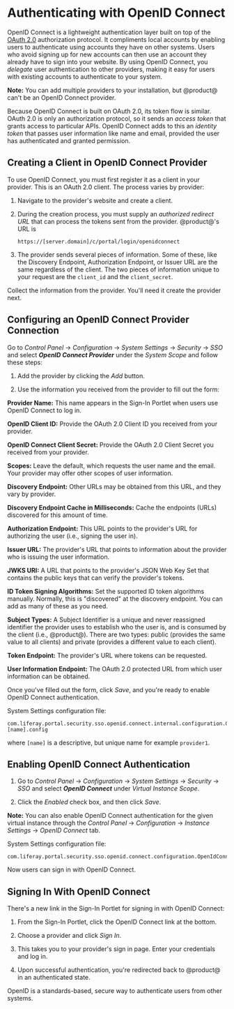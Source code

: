# Authenticating with OpenID Connect


OpenID Connect is a lightweight authentication layer built on top of the [OAuth 2.0](/docs/7-2/deploy/-/knowledge_base/d/oauth-2-0) authorization protocol. It compliments local accounts by enabling users to authenticate using accounts they have on other systems. Users who avoid signing up for new accounts can then use an account they already have to sign into your website. By using OpenID Connect, you *delegate* user authentication to other providers, making it easy for users with existing accounts to authenticate to your system. 

**Note:** You can add multiple providers to your installation, but @product@ can't be an OpenID Connect provider.

Because OpenID Connect is built on OAuth 2.0, its token flow is similar. OAuth
2.0 is only an authorization protocol, so it sends an *access token* that grants access to particular APIs. OpenID Connect adds to this an *identity token* that passes user information like name and email, provided the user has authenticated and granted permission. 

## Creating a Client in OpenID Connect Provider

To use OpenID Connect, you must first register it as a client in your provider. This is an OAuth 2.0 client. The process varies by provider: 

1.  Navigate to the provider's website and create a client. 

2.  During the creation process, you must supply an *authorized redirect URL* that can process the tokens sent from the provider. @product@'s URL is

        https://[server.domain]/c/portal/login/openidconnect

3.  The provider sends several pieces of information. Some of these, like the Discovery Endpoint, Authorization Endpoint, or Issuer URL are the same regardless of the client. The two pieces of information unique to your request are the `client_id` and the `client_secret`. 

Collect the information from the provider. You'll need it create the provider next. 

## Configuring an OpenID Connect Provider Connection

Go to *Control Panel* &rarr; *Configuration* &rarr; *System Settings* &rarr; *Security* &rarr; *SSO* and select ***OpenID Connect Provider*** under the *System Scope* and follow these steps: 

1.  Add the provider by clicking the *Add* button. 

2.  Use the information you received from the provider to fill out the form: 

**Provider Name:** This name appears in the Sign-In Portlet when users use OpenID Connect to log in. 

**OpenID Client ID:** Provide the OAuth 2.0 Client ID you received from your provider. 

**OpenID Connect Client Secret:** Provide the OAuth 2.0 Client Secret you received from your provider. 

**Scopes:** Leave the default, which requests the user name and the email. Your provider may offer other scopes of user information. 

**Discovery Endpoint:** Other URLs may be obtained from this URL, and they vary by provider. 

**Discovery Endpoint Cache in Milliseconds:** Cache the endpoints (URLs) discovered for this amount of time. 

**Authorization Endpoint:** This URL points to the provider's URL for authorizing the user (i.e., signing the user in). 

**Issuer URL:** The provider's URL that points to information about the provider who is issuing the user information. 

**JWKS URI:** A URL that points to the provider's JSON Web Key Set that contains the public keys that can verify the provider's tokens. 

**ID Token Signing Algorithms:** Set the supported ID token algorithms manually. Normally, this is "discovered" at the discovery endpoint. You can add as many of these as you need. 

**Subject Types:** A Subject Identifier is a unique and never reassigned identifier the provider uses to establish who the user is, and is consumed by the client (i.e., @product@). There are two types: public (provides the same value to all clients) and private (provides a different value to each client). 

**Token Endpoint:** The provider's URL where tokens can be requested. 

**User Information Endpoint:** The OAuth 2.0 protected URL from which user information can be obtained. 

Once you've filled out the form, click *Save*, and you're ready to enable OpenID Connect authentication. 

System Settings configuration file:

    com.liferay.portal.security.sso.openid.connect.internal.configuration.OpenIdConnectProviderConfiguration-[name].config

where `[name]` is a descriptive, but unique name for example `provider1`.

## Enabling OpenID Connect Authentication

1. Go to *Control Panel* &rarr; *Configuration* &rarr; *System Settings* &rarr; *Security* &rarr; *SSO* and select ***OpenID Connect*** under *Virtual Instance Scope*. 

2. Click the *Enabled* check box, and then click *Save*. 

**Note:** You can also enable OpenID Connect authentication for the given virtual instance through the *Control Panel* &rarr; *Configuration* &rarr; *Instance Settings* &rarr; *OpenID Connect* tab.

System Settings configuration file:

    com.liferay.portal.security.sso.openid.connect.configuration.OpenIdConnectConfiguration.config

Now users can sign in with OpenID Connect. 

## Signing In With OpenID Connect

There's a new link in the Sign-In Portlet for signing in with OpenID Connect: 

1.  From the Sign-In Portlet, click the OpenID Connect link at the bottom. 

2.  Choose a provider and click *Sign In*. 

3.  This takes you to your provider's sign in page. Enter your credentials and log in. 

4.  Upon successful authentication, you're redirected back to @product@ in an authenticated state. 

OpenID is a standards-based, secure way to authenticate users from other systems. 
